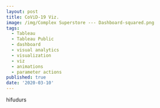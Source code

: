 ```yaml
---
layout: post
title: CoViD-19 Viz.
image: /img/Complex Superstore --- Dashboard-squared.png
tags:
  - Tableau
  - Tableau Public
  - dashboard
  - visual analytics
  - visualization
  - viz
  - animations
  - parameter actions
published: true
date: '2020-03-10'
---
```

hifudurs
